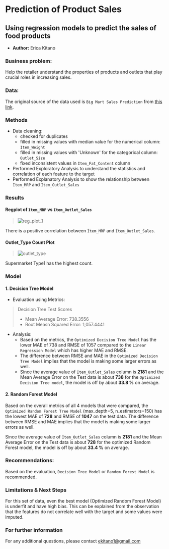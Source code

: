 # **Prediction of Product Sales**

## Using regression models to predict the sales of food products 

- **Author:** Erica Kitano



### Business problem:
Help the retailer understand the properties of products and outlets that play crucial roles in increasing sales.

### Data:
The original source of the data used is `Big Mart Sales Prediction` from [this link](https://datahack.analyticsvidhya.com/contest/practice-problem-big-mart-sales-iii/).

### Methods
- Data cleaning:
  - checked for duplicates
  - filled in missing values with median value for the numerical column: `Item_Weight` 
  - filled in missing values with 'Unknown' for the categorical column: `Outlet_Size`
  - fixed inconsistent values in `Item_Fat_Content` column
- Performed Exploratory Analysis to understand the statistics and correlation of each feature to the target
- Performed Explanatory Analysis to show the relationship between `Item_MRP` and `Item_Outlet_Sales`

### Results

#### Regplot of `Item_MRP` vs `Item_Outlet_Sales`

> ![reg_plot_1](https://user-images.githubusercontent.com/127703546/236113302-968bf5a3-ccfc-459b-8336-2424a5044a44.png)

There is a positive correlation between `Item_MRP` and `Item_Outlet_Sales`.

#### Outlet_Type Count Plot

> ![outlet_type](https://user-images.githubusercontent.com/127703546/236113472-7df7a044-4c7e-4189-9ec3-dfe2632a3bc1.png)
> 
Supermarket Type1 has the highest count.

### Model
#### 1. Decision Tree Model 

- Evaluation using Metrics: 
 > Decision Tree Test Scores
 > - Mean Average Error: 738.3556 
 > - Root Measn Squared Error: 1,057.4441 

- Analysis: 
    - Based on the metrics, the `Optimized Decision Tree Model` has the lower MAE of 738 and RMSE of 1057 compared to the `Linear Regression Model` which has higher MAE and RMSE. 
    - The difference between RMSE and MAE in the `Optimized Decision Tree Model` implies that the model is making some larger errors as well.
    - Since the average value of `Item_Outlet_Sales` column is **2181** and the Mean Average Error on the Test data is about **738** for the `Optimized Decision Tree model`, the model is off by about **33.8 %** on average.

#### 2. Random Forest Model
    
Based on the overall metrics of all 4 models that were compared, the `Optimized Random Forest Tree Model` (max_depth=5, n_estimators=150) has the lowest MAE of **728** and RMSE of **1047** on the test data. The difference between RMSE and MAE implies that the model is making some larger errors as well.

Since the average value of `Item_Outlet_Sales` column is **2181** and the Mean Average Error on the Test data is about **728** for the optimized Random Forest model, the model is off by about **33.4 %** on average.

### Recommendations: 

Based on the evaluation, `Decision Tree Model` or  `Random Forest Model` is recommended.


### Limitations & Next Steps

For this set of data, even the best model (Optimized Random Forest Model) is underfit and have high bias. This can be explained from the observation that the features do not correlate well with the target and some values were imputed.

### For further information
For any additional questions, please contact ekitano1@gmail.com
